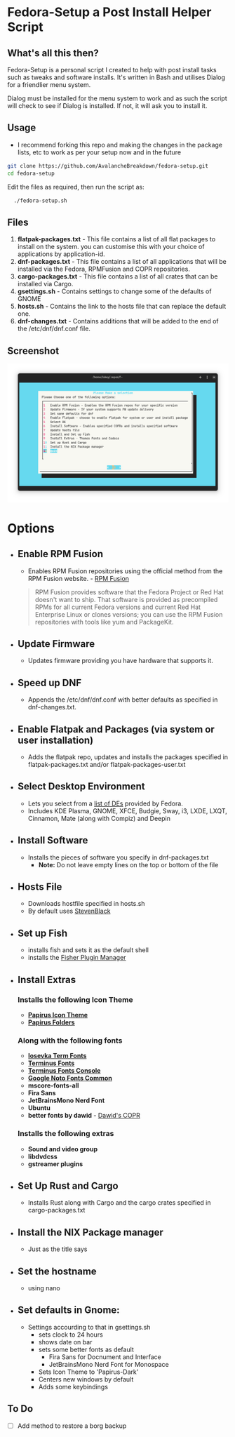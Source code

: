 # Fedora-Setup a Post Install Helper Script

## What's all this then?

Fedora-Setup is a personal script I created to help with post install tasks such as tweaks and software installs. It's written in Bash and utilises Dialog for a friendlier menu system.

Dialog must be installed for the menu system to work and as such the script will check to see if Dialog is installed. If not, it will ask you to install it.

## Usage
- I recommend forking this repo and making the changes in the package lists, etc to work as per your setup now and in the future
```bash 
git clone https://github.com/AvalancheBreakdown/fedora-setup.git
cd fedora-setup
```
Edit the files as required, then run the script as:

``` bash
  ./fedora-setup.sh
```
## Files

1. **flatpak-packages.txt** - This file contains a list of all flat packages to install on the system. you can customise this with your choice of applications by application-id.
2. **dnf-packages.txt** - This file contains a list of all applications that will be installed via the Fedora, RPMFusion and COPR repositories.
3. **cargo-packages.txt** - This file contains a list of all crates that can be installed via Cargo.
4. **gsettings.sh** - Contains settings to change some of the defaults of GNOME
5. **hosts.sh** - Contains the link to the hosts file that can replace the default one.
6. **dnf-changes.txt** - Contains additions that will be added to the end of the /etc/dnf/dnf.conf file. 

## Screenshot

![Screenshot](assets/fedora-setup-screenshot.png)

# Options

- ## Enable RPM Fusion
  - Enables RPM Fusion repositories using the official method from the RPM Fusion website. - [RPM Fusion](https://rpmfusion.org)
  > RPM Fusion provides software that the Fedora Project or Red Hat doesn't want to ship. That software is provided as precompiled RPMs for all current Fedora versions and current Red Hat Enterprise Linux or clones versions; you can use the RPM Fusion repositories with tools like yum and PackageKit.

- ## Update Firmware
  - Updates firmware providing you have hardware that supports it.

- ## Speed up DNF
  - Appends the /etc/dnf/dnf.conf with better defaults as specified in dnf-changes.txt.

- ## Enable Flatpak and Packages (via system or user installation)
  - Adds the flatpak repo, updates and installs the packages specified in flatpak-packages.txt and/or flatpak-packages-user.txt

- ## Select Desktop Environment
  - Lets you select from a [list of DEs](assets/de-installer.png) provided by Fedora.
  - Includes KDE Plasma, GNOME, XFCE, Budgie, Sway, i3, LXDE, LXQT, Cinnamon, Mate (along with Compiz) and Deepin

- ## Install Software
  - Installs the pieces of software you specify in dnf-packages.txt
    - **Note:** Do not leave empty lines on the top or bottom of the file
- ## Hosts File
    - Downloads hostfile specified in hosts.sh
    - By default uses [StevenBlack](https://github.com/StevenBlack/hosts)

- ## Set up Fish 
  - installs fish and sets it as the default shell
  - installs the [Fisher Plugin Manager](https://github.com/jorgebucaran/fisher)
  
- ## Install Extras
  ### Installs the following Icon Theme
    - [**Papirus Icon Theme**](https://github.com/PapirusDevelopmentTeam/papirus-icon-theme)
    - [**Papirus Folders**](https://github.com/PapirusDevelopmentTeam/papirus-folders)
  ### Along with the following fonts
    - [**Iosevka Term Fonts**](https://github.com/be5invis/Iosevka)
    - [**Terminus Fonts**](https://terminus-font.sourceforge.net/)
    - [**Terminus Fonts Console**](https://terminus-font.sourceforge.net/)
    - [**Google Noto Fonts Common**](https://fonts.google.com/noto/specimen/Noto+Sans)
    - **mscore-fonts-all**
    - **Fira Sans**
    - **JetBrainsMono Nerd Font**
    - **Ubuntu**
    - **better fonts by dawid** - [Dawid's COPR](https://copr.fedorainfracloud.org/coprs/dawid/better_fonts/)
  ### Installs the following extras
    - **Sound and video group**
    - **libdvdcss**
    - **gstreamer plugins**

- ## Set Up Rust and Cargo
    - Installs Rust along with Cargo and the cargo crates specified in cargo-packages.txt

- ## Install the NIX Package manager
    - Just as the title says

- ## Set the hostname
    - using nano

- ## Set defaults in Gnome:
    - Settings accourding to that in gsettings.sh
        - sets clock to 24 hours
        - shows date on bar
        - sets some better fonts as default
            - Fira Sans for Docnument and Interface
            - JetBrainsMono Nerd Font for Monospace
        - Sets Icon Theme to 'Papirus-Dark'
        - Centers new windows by default
        - Adds some keybindings

## To Do 
- [ ] Add method to restore a borg backup

